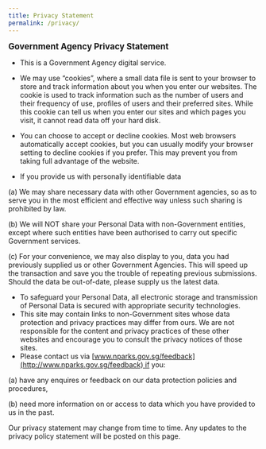 ```yaml
---
title: Privacy Statement
permalink: /privacy/
---
```

<big>**Government Agency Privacy Statement**</big>


*   This is a Government Agency digital service.
*   We may use “cookies”, where a small data file is sent to your browser to store and track information about you when you enter our websites. The cookie is used to track information such as the number of users and their frequency of use, profiles of users and their preferred sites. While this cookie can tell us when you enter our sites and which pages you visit, it cannot read data off your hard disk.

*   You can choose to accept or decline cookies. Most web browsers automatically accept cookies, but you can usually modify your browser setting to decline cookies if you prefer. This may prevent you from taking full advantage of the website.
*   If you provide us with personally identifiable data

(a) We may share necessary data with other Government agencies, so as to serve you in the most efficient and effective way unless such sharing is prohibited by law.

(b) We will NOT share your Personal Data with non-Government entities, except where such entities have been authorised to carry out specific Government services.

(c) For your convenience, we may also display to you, data you had previously supplied us or other Government Agencies. This will speed up the transaction and save you the trouble of repeating previous submissions. Should the data be out-of-date, please supply us the latest data.

*   To safeguard your Personal Data, all electronic storage and transmission of Personal Data is secured with appropriate security technologies.
*   This site may contain links to non-Government sites whose data protection and privacy practices may differ from ours. We are not responsible for the content and privacy practices of these other websites and encourage you to consult the privacy notices of those sites.
*   Please contact us via [www.nparks.gov.sg/feedback](http://www.nparks.gov.sg/feedback) if you:

(a) have any enquires or feedback on our data protection policies and procedures,

(b) need more information on or access to data which you have provided to us in the past.

Our privacy statement may change from time to time. Any updates to the privacy policy statement will be posted on this page.